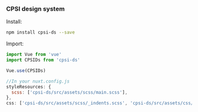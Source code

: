 ### CPSI design system

Install:

```bash
npm install cpsi-ds --save
```

Import:

```javascript
import Vue from 'vue'
import CPSIDs from 'cpsi-ds'

Vue.use(CPSIDs)
```
```javascript
//In your nuxt.config.js
styleResources: {
  scss: ['cpsi-ds/src/assets/scss/main.scss'],
},
css: ['cpsi-ds/src/assets/scss/_indents.scss', 'cpsi-ds/src/assets/css/reset.css'],
```